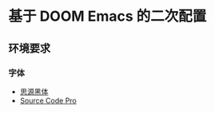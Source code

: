 # 基于 DOOM Emacs 的二次配置

## 环境要求

### 字体

- [思源黑体](https://github.com/adobe-fonts/source-han-sans/tree/release)
- [Source Code Pro](https://fonts.google.com/specimen/Source+Code+Pro)
